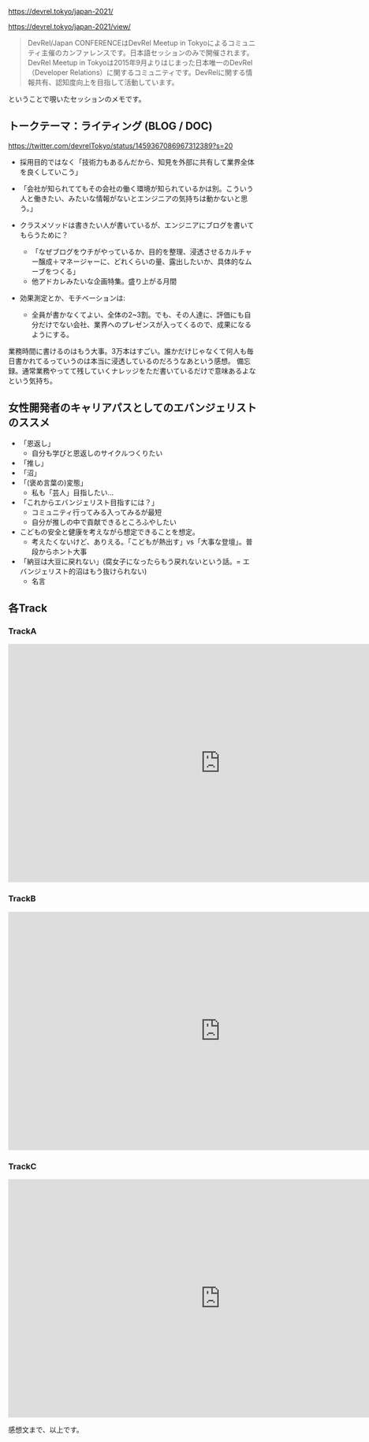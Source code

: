 https://devrel.tokyo/japan-2021/

https://devrel.tokyo/japan-2021/view/

> DevRel/Japan CONFERENCEはDevRel Meetup in Tokyoによるコミュニティ主催のカンファレンスです。日本語セッションのみで開催されます。
DevRel Meetup in Tokyoは2015年9月よりはじまった日本唯一のDevRel（Developer Relations）に関するコミュニティです。DevRelに関する情報共有、認知度向上を目指して活動しています。

ということで覗いたセッションのメモです。

## トークテーマ：ライティング (BLOG / DOC)

https://twitter.com/devrelTokyo/status/1459367086967312389?s=20

- 採用目的ではなく「技術力もあるんだから、知見を外部に共有して業界全体を良くしていこう」

- 「会社が知られててもその会社の働く環境が知られているかは別。こういう人と働きたい、みたいな情報がないとエンジニアの気持ちは動かないと思う。」

- クラスメソッドは書きたい人が書いているが、エンジニアにブログを書いてもらうために？
    - 「なぜブログをウチがやっているか、目的を整理、浸透させるカルチャー醸成＋マネージャーに、どれくらいの量、露出したいか、具体的なムーブをつくる」
    - 他アドカレみたいな企画特集。盛り上がる月間

- 効果測定とか、モチベーションは:
    - 全員が書かなくてよい、全体の2~3割。でも、その人達に、評価にも自分だけでない会社、業界へのプレゼンスが入ってくるので、成果になるようにする。


業務時間に書けるのはもう大事。3万本はすごい。誰かだけじゃなくて何人も毎日書かれてるっていうのは本当に浸透しているのだろうなあという感想。
備忘録。通常業務やってて残していくナレッジをただ書いているだけで意味あるよなという気持ち。


## 女性開発者のキャリアパスとしてのエバンジェリストのススメ

- 「恩返し」
    - 自分も学びと恩返しのサイクルつくりたい
- 「推し」
- 「沼」
- 「(褒め言葉の)変態」
    - 私も「芸人」目指したい...
- 「これからエバンジェリスト目指すには？」
    - コミュニティ行ってみる入ってみるが最短
    - 自分が推しの中で貢献できるところふやしたい
- こどもの安全と健康を考えながら想定できることを想定。
    - 考えたくないけど、ありえる。「こどもが熱出す」vs「大事な登壇」。普段からホント大事
- 「納豆は大豆に戻れない」(腐女子になったらもう戻れないという話。= エバンジェリスト的沼はもう抜けられない)
    - 名言


## 各Track
### TrackA
<iframe width="860" height="484" src="https://www.youtube.com/embed/ZNfqeU-uqp0" title="YouTube video player" frameborder="0" allow="accelerometer; autoplay; clipboard-write; encrypted-media; gyroscope; picture-in-picture" allowfullscreen></iframe>

### TrackB
<iframe width="860" height="484" src="https://www.youtube.com/embed/ZkTSLFexjqo" title="YouTube video player" frameborder="0" allow="accelerometer; autoplay; clipboard-write; encrypted-media; gyroscope; picture-in-picture" allowfullscreen></iframe>

### TrackC
<iframe width="860" height="484" src="https://www.youtube.com/embed/n7Obj5hsC6g" title="YouTube video player" frameborder="0" allow="accelerometer; autoplay; clipboard-write; encrypted-media; gyroscope; picture-in-picture" allowfullscreen></iframe>


感想文まで、以上です。
